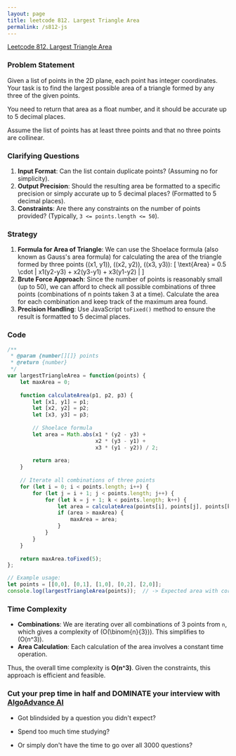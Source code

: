 ```yaml
---
layout: page
title: leetcode 812. Largest Triangle Area
permalink: /s812-js
---
```

[Leetcode 812. Largest Triangle Area](https://algoadvance.github.io/algoadvance/l812)
### Problem Statement
Given a list of points in the 2D plane, each point has integer coordinates. Your task is to find the largest possible area of a triangle formed by any three of the given points.

You need to return that area as a float number, and it should be accurate up to 5 decimal places.

Assume the list of points has at least three points and that no three points are collinear.

### Clarifying Questions
1. **Input Format**: Can the list contain duplicate points? (Assuming no for simplicity).
2. **Output Precision**: Should the resulting area be formatted to a specific precision or simply accurate up to 5 decimal places? (Formatted to 5 decimal places).
3. **Constraints**: Are there any constraints on the number of points provided? (Typically, `3 <= points.length <= 50`).

### Strategy
1. **Formula for Area of Triangle**: We can use the Shoelace formula (also known as Gauss's area formula) for calculating the area of the triangle formed by three points \((x1, y1)\), \((x2, y2)\), \((x3, y3)\):
   \[
   \text{Area} = 0.5 \cdot | x1(y2-y3) + x2(y3-y1) + x3(y1-y2) |
   \]
2. **Brute Force Approach**: Since the number of points is reasonably small (up to 50), we can afford to check all possible combinations of three points (combinations of n points taken 3 at a time). Calculate the area for each combination and keep track of the maximum area found.
3. **Precision Handling**: Use JavaScript `toFixed()` method to ensure the result is formatted to 5 decimal places.

### Code
```javascript
/**
 * @param {number[][]} points
 * @return {number}
 */
var largestTriangleArea = function(points) {
    let maxArea = 0;
    
    function calculateArea(p1, p2, p3) {
        let [x1, y1] = p1;
        let [x2, y2] = p2;
        let [x3, y3] = p3;
        
        // Shoelace formula
        let area = Math.abs(x1 * (y2 - y3) + 
                            x2 * (y3 - y1) + 
                            x3 * (y1 - y2)) / 2;
        
        return area;
    }
    
    // Iterate all combinations of three points
    for (let i = 0; i < points.length; i++) {
        for (let j = i + 1; j < points.length; j++) {
            for (let k = j + 1; k < points.length; k++) {
                let area = calculateArea(points[i], points[j], points[k]);
                if (area > maxArea) {
                    maxArea = area;
                }
            }
        }
    }
    
    return maxArea.toFixed(5);
};

// Example usage:
let points = [[0,0], [0,1], [1,0], [0,2], [2,0]];
console.log(largestTriangleArea(points));  // -> Expected area with correct output
```

### Time Complexity
- **Combinations**: We are iterating over all combinations of 3 points from `n`, which gives a complexity of \(O(\binom{n}{3})\). This simplifies to \(O(n^3)\).
- **Area Calculation**: Each calculation of the area involves a constant time operation.
  
Thus, the overall time complexity is **O(n^3)**. Given the constraints, this approach is efficient and feasible.


### Cut your prep time in half and DOMINATE your interview with [AlgoAdvance AI](https://algoAdvance.com)

- Got blindsided by a question you didn't expect?

- Spend too much time studying?

- Or simply don't have the time to go over all 3000 questions?

